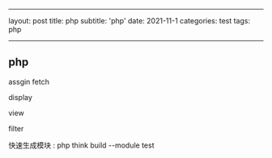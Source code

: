 <!--
 * @Autor: lingdc
 * @Date: 2022-02-14 15:59:36
 * @LastEditTime: 2022-03-18 14:09:18
 * @Introduce: 
 * @FilePath: \lingyaoe.github.io\_posts\2022-02-1-tp51.md
-->
---

layout: post
title: php
subtitle: 'php'
date: 2021-11-1
categories: test
tags:  php

---

## php ##




assgin
fetch

display

view



filter

快速生成模块 : php think build --module test


